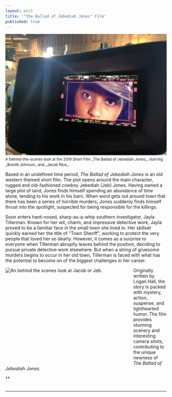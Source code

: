 ```yaml
---
layout: post
title: '"The Ballad of Jebediah Jones" Film'
published: true
---
```


<img src="/FilmJJ.jpg" alt="A behind the scenes look at the FILM" />


<small>
  A behind-the-scenes look at the 2019 Short Film _The Ballad of Jebediah Jones_, starring _Brontë Johnson_ and _Jacob Rice_. 
</small>

Based in an undefined time period, _The Ballad of Jebediah Jones_ is an old western themed short film. The plot opens around the main character, rugged and old-fashioned cowboy Jebediah (Jeb) Jones. Having owned a large plot of land, Jones finds himself spending an abundance of time alone, tending to his work in his barn. When word gets out around town that there has been a series of horrible murders, Jones suddenly finds himself thrust into the spotlight, suspected for being responsible for the killings.

Soon enters hard-nosed, sharp-as-a-whip southern investigator, Jayla Tillerman. Known for her wit, charm, and impressive detective work, Jayla proved to be a familiar face in the small town she lived in. Her skillset quickly earned her the title of "Town Sheriff", working to protect the very people that loved her so dearly. However, it comes as a surprise to everyone when Tillerman abruptly leaves behind the position, deciding to pursue private detective work elsewhere. But when a string of gruesome murders begins to occur in her old town, Tillerman is faced with what has the potential to become on of the biggest challenges in her career. 

<img src="/IMG_7264.jpg" alt="An behind the scenes look at Jacob or Jeb." align="left" height="300" width="400" />

Originally written by Logan Hall, the story is packed with mystery, action, suspense, and lighthearted humor. The film provides stunning scenery and interesting camera shots, contributing to the unique newness of _The Ballad of Jebediah Jones_. 

**
<br>
<br>
<hr>
